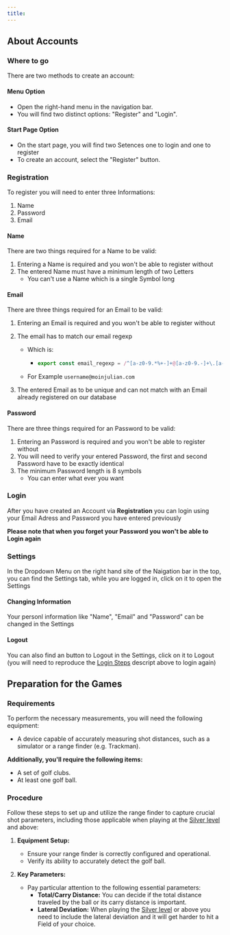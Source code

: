 ```yaml
---
title:
---
```


## About Accounts

### Where to go

There are two methods to create an account:

#### Menu Option

- Open the right-hand menu in the navigation bar.
- You will find two distinct options: "Register" and "Login".

#### Start Page Option

- On the start page, you will find two Setences one to login and one to register
- To create an account, select the "Register" button.

### Registration

To register you will need to enter three Informations:

1. Name
2. Password
3. Email

#### Name

There are two things required for a Name to be valid:

1. Entering a Name is required and you won't be able to register without
2. The entered Name must have a minimum length of two Letters
   - You can't use a Name which is a single Symbol long

#### Email

There are three things required for an Email to be valid:

1.  Entering an Email is required and you won't be able to register without
2.  The email has to match our email regexp

    - Which is:

      - ```typescript
        export const email_regexp = /^[a-z0-9.*%+-]+@[a-z0-9.-]+\.[a-z]{2,}$/;
        ```

    - For Example `username@moinjulian.com`

3.  The entered Email as to be unique and can not match with an Email already registered on our database

#### Password

There are three things required for an Password to be valid:

1. Entering an Password is required and you won't be able to register without
2. You will need to verify your entered Password, the first and second Password have to be exactly identical
3. The minimum Password length is 8 symbols
   - You can enter what ever you want

### Login

After you have created an Account via **Registration** you can login using your Email Adress and Password you have entered previously

**Please note that when you forget your Password you won't be able to Login again**

### Settings

In the Dropdown Menu on the right hand site of the Naigation bar in the top, you can find the Settings tab, while you are logged in, click on it to open the Settings

#### Changing Information

Your personl information like "Name", "Email" and "Password" can be changed in the Settings

#### Logout

You can also find an button to Logout in the Settings, click on it to Logout (you will need to reproduce the [Login Steps](#login) descript above to login again)

## Preparation for the Games

### Requirements

To perform the necessary measurements, you will need the following equipment:

- A device capable of accurately measuring shot distances, such as a simulator or a range finder (e.g. Trackman).

**Additionally, you'll require the following items:**

- A set of golf clubs.
- At least one golf ball.

### Procedure

Follow these steps to set up and utilize the range finder to capture crucial shot parameters, including those applicable when playing at the [Silver level](https://realgolf.games/dashboard/levels) and above:

1. **Equipment Setup:**

   - Ensure your range finder is correctly configured and operational.
   - Verify its ability to accurately detect the golf ball.

2. **Key Parameters:**
   - Pay particular attention to the following essential parameters:
     - **Total/Carry Distance:** You can decide if the total distance traveled by the ball or its carry distance is important.
     - **Lateral Deviation:** When playing the [Silver level](https://realgolf.games/dashboard/levels) or above you need to include the lateral deviation and it will get harder to hit a Field of your choice.
